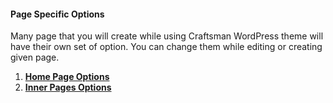 #### Page Specific Options

Many page that you will create while using Craftsman WordPress theme will have their own set of option. You can change them while editing or creating given page.

1. [**Home Page Options**](/theme-options/page-specific-options/home-page-options.md)
2. [**Inner Pages Options**](/theme-options/page-specific-options/inner-pages-options.md)



